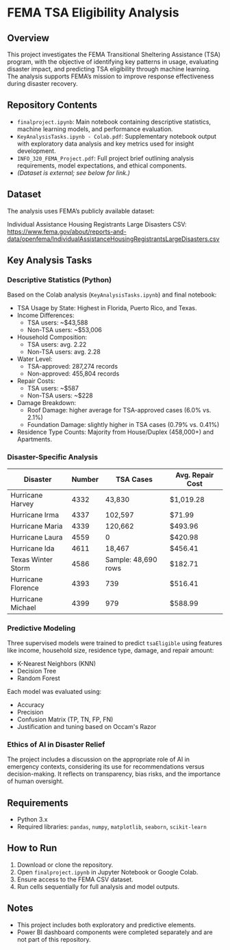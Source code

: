 FEMA TSA Eligibility Analysis
=============================

Overview
--------
This project investigates the FEMA Transitional Sheltering Assistance (TSA) program, with the objective of identifying key patterns in usage, evaluating disaster impact, and predicting TSA eligibility through machine learning. The analysis supports FEMA’s mission to improve response effectiveness during disaster recovery.

Repository Contents
-------------------
- `finalproject.ipynb`: Main notebook containing descriptive statistics, machine learning models, and performance evaluation.
- `KeyAnalysisTasks.ipynb - Colab.pdf`: Supplementary notebook output with exploratory data analysis and key metrics used for insight development.
- `INFO_320_FEMA_Project.pdf`: Full project brief outlining analysis requirements, model expectations, and ethical components.
- *(Dataset is external; see below for link.)*

Dataset
-------
The analysis uses FEMA’s publicly available dataset:

Individual Assistance Housing Registrants Large Disasters CSV:
https://www.fema.gov/about/reports-and-data/openfema/IndividualAssistanceHousingRegistrantsLargeDisasters.csv

Key Analysis Tasks
------------------

### Descriptive Statistics (Python)
Based on the Colab analysis (`KeyAnalysisTasks.ipynb`) and final notebook:

- TSA Usage by State: Highest in Florida, Puerto Rico, and Texas.
- Income Differences:
  - TSA users: ~$43,588
  - Non-TSA users: ~$53,006
- Household Composition:
  - TSA users: avg. 2.22
  - Non-TSA users: avg. 2.28
- Water Level:
  - TSA-approved: 287,274 records
  - Non-approved: 455,804 records
- Repair Costs:
  - TSA users: ~$587
  - Non-TSA users: ~$228
- Damage Breakdown:
  - Roof Damage: higher average for TSA-approved cases (6.0% vs. 2.1%)
  - Foundation Damage: slightly higher in TSA cases (0.79% vs. 0.41%)
- Residence Type Counts: Majority from House/Duplex (458,000+) and Apartments.

### Disaster-Specific Analysis

| Disaster               | Number | TSA Cases | Avg. Repair Cost |
|------------------------|--------|-----------|------------------|
| Hurricane Harvey       | 4332   | 43,830    | $1,019.28        |
| Hurricane Irma         | 4337   | 102,597   | $71.99           |
| Hurricane Maria        | 4339   | 120,662   | $493.96          |
| Hurricane Laura        | 4559   | 0         | $420.98          |
| Hurricane Ida          | 4611   | 18,467    | $456.41          |
| Texas Winter Storm     | 4586   | Sample: 48,690 rows | $182.71 |
| Hurricane Florence     | 4393   | 739       | $516.41          |
| Hurricane Michael      | 4399   | 979       | $588.99          |

### Predictive Modeling
Three supervised models were trained to predict `tsaEligible` using features like income, household size, residence type, damage, and repair amount:

- K-Nearest Neighbors (KNN)
- Decision Tree
- Random Forest

Each model was evaluated using:
- Accuracy
- Precision
- Confusion Matrix (TP, TN, FP, FN)
- Justification and tuning based on Occam's Razor

### Ethics of AI in Disaster Relief
The project includes a discussion on the appropriate role of AI in emergency contexts, considering its use for recommendations versus decision-making. It reflects on transparency, bias risks, and the importance of human oversight.

Requirements
------------
- Python 3.x
- Required libraries: `pandas`, `numpy`, `matplotlib`, `seaborn`, `scikit-learn`

How to Run
----------
1. Download or clone the repository.
2. Open `finalproject.ipynb` in Jupyter Notebook or Google Colab.
3. Ensure access to the FEMA CSV dataset.
4. Run cells sequentially for full analysis and model outputs.

Notes
-----
- This project includes both exploratory and predictive elements.
- Power BI dashboard components were completed separately and are not part of this repository.
